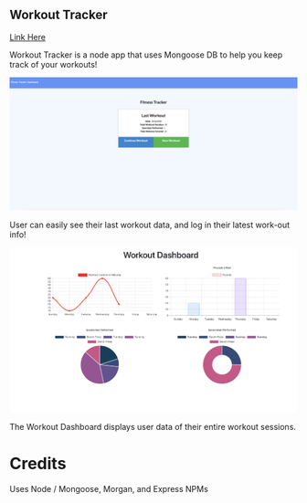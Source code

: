 ## Workout Tracker

<a href="https://evening-castle-40395.herokuapp.com/">Link Here</a>


Workout Tracker is a node app that uses Mongoose DB to help you keep track of your workouts!

<img src= "https://github.com/csbryant/WorkoutTracker/blob/main/Screenshots/Screen%20Shot%202020-10-26%20at%204.51.31%20PM.png?raw=true">

User can easily see their last workout data, and log in their latest work-out info!

<img src= "https://github.com/csbryant/WorkoutTracker/blob/main/Screenshots/Screen%20Shot%202020-10-27%20at%2011.02.54%20AM.png?raw=true">

The Workout Dashboard displays user data of their entire workout sessions.


# Credits

Uses Node / Mongoose, Morgan, and Express NPMs
